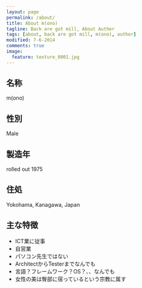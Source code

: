 ```yaml
---
layout: page
permalink: /about/
title: About m(ono)
tagline: Back are got mill, About Auther
tags: [about, back are got mill, m(ono), auther]
modified: 7-6-2014
comments: true
image:
  feature: texture_0001.jpg
---
```


## 名称

m(ono)

## 性別

Male

## 製造年

rolled out 1975

## 住処

Yokohama, Kanagawa, Japan

## 主な特徴

* ICT業に従事
* 自営業
* パソコン先生ではない
* ArchitectからTesterまでなんでも
* 言語？フレームワーク？OS？、、なんでも
* 女性の美は臀部に宿っているという宗教に属す

